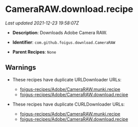 # CameraRAW.download.recipe

_Last updated 2021-12-23 19:58:07Z_

- **Description**: Downloads Adobe Camera RAW.

- **Identifier**: `com.github.foigus.download.CameraRAW`

- **Parent Recipes**: `None`

## Warnings

- These recipes have duplicate URLDownloader URLs:
    - [foigus-recipes/Adobe/CameraRAW.munki.recipe](/autopkg-dupe-tracker/foigus-recipes/Adobe/CameraRAW.munki.recipe)
    - [foigus-recipes/Adobe/CameraRAW.download.recipe](/autopkg-dupe-tracker/foigus-recipes/Adobe/CameraRAW.download.recipe)

- These recipes have duplicate CURLDownloader URLs:
    - [foigus-recipes/Adobe/CameraRAW.munki.recipe](/autopkg-dupe-tracker/foigus-recipes/Adobe/CameraRAW.munki.recipe)
    - [foigus-recipes/Adobe/CameraRAW.download.recipe](/autopkg-dupe-tracker/foigus-recipes/Adobe/CameraRAW.download.recipe)